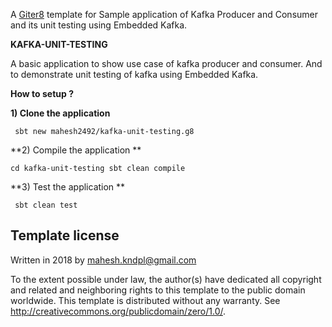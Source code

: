 A [Giter8][g8] template for Sample application of Kafka Producer and Consumer and its unit testing using Embedded Kafka.

**KAFKA-UNIT-TESTING**

A basic application to show use case of kafka producer and consumer. And to demonstrate unit testing of kafka using Embedded Kafka.

**How to setup ?**

**1) Clone the application**

` sbt new mahesh2492/kafka-unit-testing.g8`

**2) Compile the application **

`cd kafka-unit-testing
 sbt clean compile `
 
 **3) Test the application **
 
 ` sbt clean test`


Template license
----------------
Written in 2018 by <Mahesh Chand> <mahesh.kndpl@gmail.com>

To the extent possible under law, the author(s) have dedicated all copyright and related
and neighboring rights to this template to the public domain worldwide.
This template is distributed without any warranty. See <http://creativecommons.org/publicdomain/zero/1.0/>.

[g8]: http://www.foundweekends.org/giter8/
